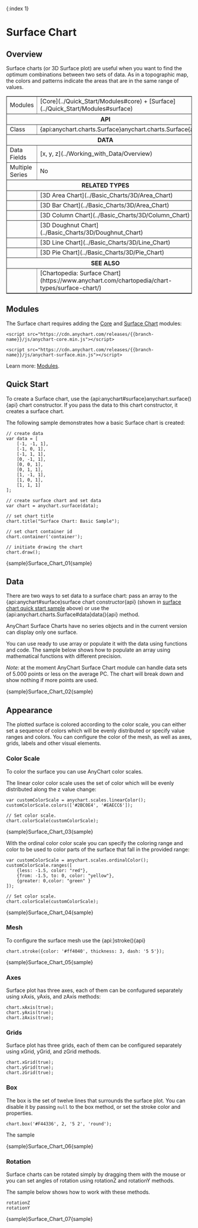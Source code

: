 {:index 1}
# Surface Chart

## Overview

Surface charts (or 3D Surface plot) are useful when you want to find the optimum combinations between two sets of data. As in a topographic map, the colors and patterns indicate the areas that are in the same range of values.

<table border="1" class="seriesTABLE">
<tr><td>Modules</td><td>[Core](../Quick_Start/Modules#core) + [Surface](../Quick_Start/Modules#surface)</td></tr>
<tr><th colspan=2>API</th></tr>
<tr><td>Class</td><td>{api:anychart.charts.Surface}anychart.charts.Surface{api}</td></tr>
<tr><th colspan=2>DATA</th></tr>
<tr><td>Data Fields</td><td>[x, y, z](../Working_with_Data/Overview)</td></tr>
<tr><td>Multiple Series</td><td>No</td></tr>
<tr><th colspan=2>RELATED TYPES</th></tr>
<tr><td></td><td>[3D Area Chart](../Basic_Charts/3D/Area_Chart)</td></tr>
<tr><td></td><td>[3D Bar Chart](../Basic_Charts/3D/Area_Chart)</td></tr>
<tr><td></td><td>[3D Column Chart](../Basic_Charts/3D/Column_Chart)</td></tr>
<tr><td></td><td>[3D Doughnut Chart](../Basic_Charts/3D/Doughnut_Chart)</td></tr>
<tr><td></td><td>[3D Line Chart](../Basic_Charts/3D/Line_Chart)</td></tr>
<tr><td></td><td>[3D Pie Chart](../Basic_Charts/3D/Pie_Chart)</td></tr>
<tr><th colspan=2>SEE ALSO</th></tr>
<tr><td></td><td>[Chartopedia: Surface Chart](https://www.anychart.com/chartopedia/chart-types/surface-chart/)</td></tr>
</table>

## Modules

The Surface chart requires adding the [Core](../Quick_Start/Modules#core) and [Surface Chart](../Quick_Start/Modules#surface_chart) modules:

```
<script src="https://cdn.anychart.com/releases/{{branch-name}}/js/anychart-core.min.js"></script>
```

```
<script src="https://cdn.anychart.com/releases/{{branch-name}}/js/anychart-surface.min.js"></script>
```

Learn more: [Modules](../Quick_Start/Modules).

## Quick Start

To create a Surface chart, use the {api:anychart#surface}anychart.surface(){api} chart constructor. If you pass the data to this chart constructor, it creates a surface chart.

The following sample demonstrates how a basic Surface chart is created:

```
// create data
var data = [
    [-1, -1, 1],
    [-1, 0, 1],
    [-1, 1, 1],
    [0, -1, 1],
    [0, 0, 1],
    [0, 1, 1],
    [1, -1, 1],
    [1, 0, 1],
    [1, 1, 1]
];

// create surface chart and set data
var chart = anychart.surface(data);

// set chart title
chart.title("Surface Chart: Basic Sample");

// set chart container id
chart.container('container');

// initiate drawing the chart
chart.draw();
```

{sample}Surface\_Chart\_01{sample}

## Data

There are two ways to set data to a surface chart: pass an array to the {api:anychart#surface}surface chart constructor{api} (shown in [surface chart quick start sample](#quick_start) above) or use the {api:anychart.charts.Surface#data}data(){api} method.

AnyChart Surface Charts have no series objects and in the current version can display only one surface.

You can use ready to use array or populate it with the data using functions and code. The sample below shows how to populate an array using mathematical functions with different precision.

*Note:* at the moment AnyChart Surface Chart module can handle data sets of 5.000 points or less on the average PC. The chart will break down and show nothing if more points are used.

{sample}Surface\_Chart\_02{sample}

## Appearance

The plotted surface is colored according to the color scale, you can either set a sequence of colors which will be evenly distributed or specify value ranges and colors. You can configure the color of the mesh, as well as axes, grids, labels and other visual elements.

### Color Scale

To color the surface you can use AnyChart color scales. 

The linear color color scale uses the set of color which will be evenly distributed along the z value change:

```
var customColorScale = anychart.scales.linearColor();
customColorScale.colors(['#2BC0E4', '#EAECC6']);

// Set color scale.
chart.colorScale(customColorScale);
```

{sample}Surface\_Chart\_03{sample}

With the ordinal color color scale you can specify the coloring range and color to be used to color parts of the surface that fall in the provided range:

```
var customColorScale = anychart.scales.ordinalColor();
customColorScale.ranges([
    {less: -1.5, color: "red"},
    {from: -1.5, to: 0, color: "yellow"},
    {greater: 0,color: "green" }
]);

// Set color scale.
chart.colorScale(customColorScale);
```

{sample}Surface\_Chart\_04{sample}

### Mesh

To configure the surface mesh use the {api:}stroke(){api}

```
chart.stroke({color: '#ff4040', thickness: 3, dash: '5 5'});
```

{sample}Surface\_Chart\_05{sample}

### Axes

Surface plot has three axes, each of them can be confugured separately using xAxis, yAxis, and zAxis methods:

```
chart.xAxis(true);
chart.yAxis(true);
chart.zAxis(true);
```

### Grids

Surface plot has three grids, each of them can be configured separately using xGrid, yGrid, and zGrid methods.

```
chart.xGrid(true);
chart.yGrid(true);
chart.zGrid(true);
```

### Box

The box is the set of twelve lines that surrounds the surface plot. You can disable it by passing `null` to the box method, or set the stroke color and properties.

```
chart.box('#F44336', 2, '5 2', 'round');
```

The sample 

{sample}Surface\_Chart\_06{sample}

### Rotation

Surface charts can be rotated simply by dragging them with the mouse or you can set angles of rotation using rotationZ and rotationY methods.

The sample below shows how to work with these methods.

```
rotationZ
rotationY
```

{sample}Surface\_Chart\_07{sample}